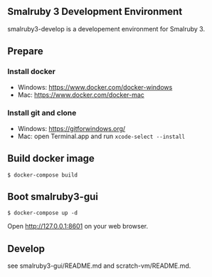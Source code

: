 ## Smalruby 3 Development Environment

smalruby3-develop is a developement environment for Smalruby 3.

## Prepare

### Install docker

 - Windows: https://www.docker.com/docker-windows
 - Mac: https://www.docker.com/docker-mac

### Install git and clone

 - Windows: https://gitforwindows.org/
 - Mac: open Terminal.app and run `xcode-select --install`

## Build docker image

```
$ docker-compose build
```

## Boot smalruby3-gui

```
$ docker-compose up -d
```

Open http://127.0.0.1:8601 on your web browser.

## Develop

see smalruby3-gui/README.md and scratch-vm/README.md.
